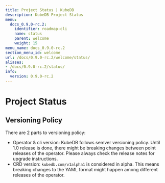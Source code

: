 ```yaml
---
title: Project Status | KubeDB
description: KubeDB Project Status
menu:
  docs_0.9.0-rc.2:
    identifier: roadmap-cli
    name: status
    parent: welcome
    weight: 15
menu_name: docs_0.9.0-rc.2
section_menu_id: welcome
url: /docs/0.9.0-rc.2/welcome/status/
aliases:
- /docs/0.9.0-rc.2/status/
info:
  version: 0.9.0-rc.2
---
```


# Project Status

## Versioning Policy

There are 2 parts to versioning policy:

 - Operator & cli version: KubeDB follows semver versioning policy. Until 1.0 release is done, there might be breaking changes between point releases of the operator. Please always check the release notes for upgrade instructions.
 - CRD version: `kubedb.com/v1alpha1` is considered in alpha. This means breaking changes to the YAML format might happen among different releases of the operator.
